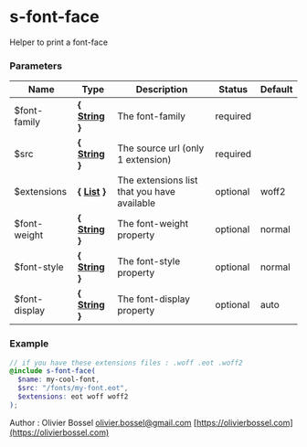 # s-font-face

Helper to print a font-face

### Parameters

| Name           | Type                                                                                                  | Description                                 | Status   | Default |
| -------------- | ----------------------------------------------------------------------------------------------------- | ------------------------------------------- | -------- | ------- |
| \$font-family  | **{ [String](http://www.sass-lang.com/documentation/file.SASS_REFERENCE.html#sass-script-strings) }** | The font-family                             | required |
| \$src          | **{ [String](http://www.sass-lang.com/documentation/file.SASS_REFERENCE.html#sass-script-strings) }** | The source url (only 1 extension)           | required |
| \$extensions   | **{ [List](http://www.sass-lang.com/documentation/file.SASS_REFERENCE.html#lists) }**                 | The extensions list that you have available | optional | woff2   |
| \$font-weight  | **{ [String](http://www.sass-lang.com/documentation/file.SASS_REFERENCE.html#sass-script-strings) }** | The font-weight property                    | optional | normal  |
| \$font-style   | **{ [String](http://www.sass-lang.com/documentation/file.SASS_REFERENCE.html#sass-script-strings) }** | The font-style property                     | optional | normal  |
| \$font-display | **{ [String](http://www.sass-lang.com/documentation/file.SASS_REFERENCE.html#sass-script-strings) }** | The font-display property                   | optional | auto    |

### Example

```scss
// if you have these extensions files : .woff .eot .woff2
@include s-font-face(
  $name: my-cool-font,
  $src: "/fonts/my-font.eot",
  $extensions: eot woff woff2
);
```

Author : Olivier Bossel [olivier.bossel@gmail.com](mailto:olivier.bossel@gmail.com) [https://olivierbossel.com](https://olivierbossel.com)
